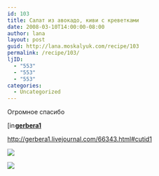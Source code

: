```yaml
---
id: 103
title: Салат из авокадо, киви с креветками
date: 2008-03-10T14:00:00-08:00
author: lana
layout: post
guid: http://lana.moskalyuk.com/recipe/103
permalink: /recipe/103/
ljID:
  - "553"
  - "553"
  - "553"
categories:
  - Uncategorized
---
```

Огромное спасибо&nbsp; 

<div class="ljuser">
  <a href="http://gerbera1.livejournal.com/profile"><img loading="lazy" width="17" height="17" src="http://stat.livejournal.com/img/userinfo.gif" alt="[info]" style="border: 0pt none;vertical-align: bottom;padding-right: 1px" /></a><a href="http://gerbera1.livejournal.com/"><b>gerbera1</b></a>
</div>

http://gerbera1.livejournal.com/66343.html#cutid1

![](http://farm3.static.flickr.com/2074/2324392207_3f83b4c73b.jpg?v=0) 

![](http://farm4.static.flickr.com/3100/2325210438_e85ba8d120.jpg?v=0)